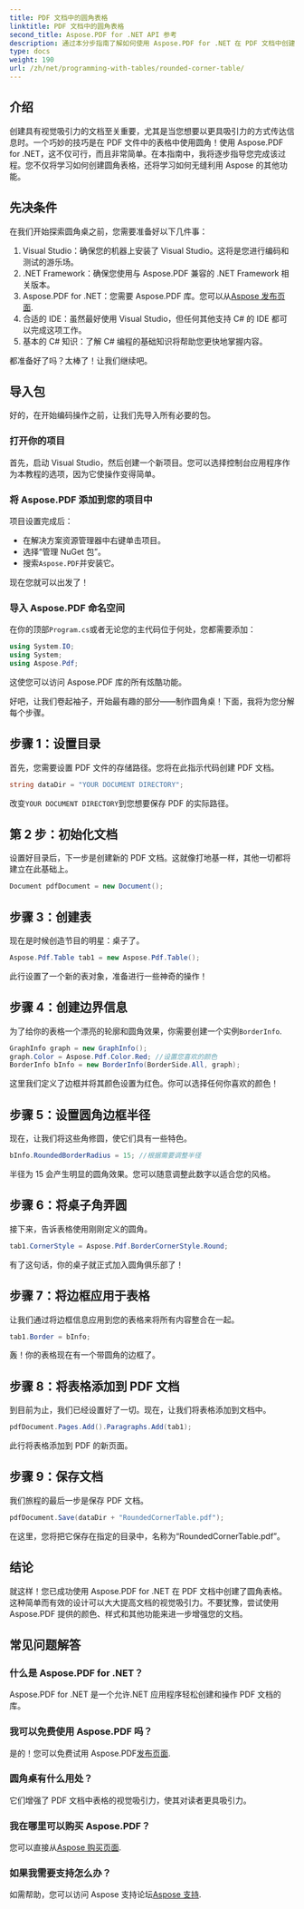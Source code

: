 ```yaml
---
title: PDF 文档中的圆角表格
linktitle: PDF 文档中的圆角表格
second_title: Aspose.PDF for .NET API 参考
description: 通过本分步指南了解如何使用 Aspose.PDF for .NET 在 PDF 文档中创建漂亮的圆角表格。
type: docs
weight: 190
url: /zh/net/programming-with-tables/rounded-corner-table/
---
```

## 介绍

创建具有视觉吸引力的文档至关重要，尤其是当您想要以更具吸引力的方式传达信息时。一个巧妙的技巧是在 PDF 文件中的表格中使用圆角！使用 Aspose.PDF for .NET，这不仅可行，而且非常简单。在本指南中，我将逐步指导您完成该过程。您不仅将学习如何创建圆角表格，还将学习如何无缝利用 Aspose 的其他功能。

## 先决条件

在我们开始探索圆角桌之前，您需要准备好以下几件事：

1. Visual Studio：确保您的机器上安装了 Visual Studio。这将是您进行编码和测试的游乐场。
2. .NET Framework：确保您使用与 Aspose.PDF 兼容的 .NET Framework 相关版本。
3. Aspose.PDF for .NET：您需要 Aspose.PDF 库。您可以从[Aspose 发布页面](https://releases.aspose.com/pdf/net/).
4. 合适的 IDE：虽然最好使用 Visual Studio，但任何其他支持 C# 的 IDE 都可以完成这项工作。
5. 基本的 C# 知识：了解 C# 编程的基础知识将帮助您更快地掌握内容。

都准备好了吗？太棒了！让我们继续吧。

## 导入包

好的，在开始编码操作之前，让我们先导入所有必要的包。 

### 打开你的项目

首先，启动 Visual Studio，然后创建一个新项目。您可以选择控制台应用程序作为本教程的选项，因为它使操作变得简单。

### 将 Aspose.PDF 添加到您的项目中

项目设置完成后：
- 在解决方案资源管理器中右键单击项目。
- 选择“管理 NuGet 包”。
- 搜索`Aspose.PDF`并安装它。

现在您就可以出发了！

### 导入 Aspose.PDF 命名空间

在你的顶部`Program.cs`或者无论您的主代码位于何处，您都需要添加：

```csharp
using System.IO;
using System;
using Aspose.Pdf;
```

这使您可以访问 Aspose.PDF 库的所有炫酷功能。

好吧，让我们卷起袖子，开始最有趣的部分——制作圆角桌！下面，我将为您分解每个步骤。

## 步骤 1：设置目录

首先，您需要设置 PDF 文件的存储路径。您将在此指示代码创建 PDF 文档。

```csharp
string dataDir = "YOUR DOCUMENT DIRECTORY";
```

改变`YOUR DOCUMENT DIRECTORY`到您想要保存 PDF 的实际路径。 

## 第 2 步：初始化文档

设置好目录后，下一步是创建新的 PDF 文档。这就像打地基一样，其他一切都将建立在此基础上。

```csharp
Document pdfDocument = new Document();
```

## 步骤 3：创建表

现在是时候创造节目的明星：桌子了。

```csharp
Aspose.Pdf.Table tab1 = new Aspose.Pdf.Table();
```

此行设置了一个新的表对象，准备进行一些神奇的操作！

## 步骤 4：创建边界信息

为了给你的表格一个漂亮的轮廓和圆角效果，你需要创建一个实例`BorderInfo`.

```csharp
GraphInfo graph = new GraphInfo();
graph.Color = Aspose.Pdf.Color.Red; //设置您喜欢的颜色
BorderInfo bInfo = new BorderInfo(BorderSide.All, graph);
```

这里我们定义了边框并将其颜色设置为红色。你可以选择任何你喜欢的颜色！

## 步骤 5：设置圆角边框半径

现在，让我们将这些角修圆，使它们具有一些特色。

```csharp
bInfo.RoundedBorderRadius = 15; //根据需要调整半径
```

半径为 15 会产生明显的圆角效果。您可以随意调整此数字以适合您的风格。

## 步骤 6：将桌子角弄圆

接下来，告诉表格使用刚刚定义的圆角。

```csharp
tab1.CornerStyle = Aspose.Pdf.BorderCornerStyle.Round;
```

有了这句话，你的桌子就正式加入圆角俱乐部了！

## 步骤 7：将边框应用于表格

让我们通过将边框信息应用到您的表格来将所有内容整合在一起。

```csharp
tab1.Border = bInfo;
```

轰！你的表格现在有一个带圆角的边框了。

## 步骤 8：将表格添加到 PDF 文档

到目前为止，我们已经设置好了一切。现在，让我们将表格添加到文档中。

```csharp
pdfDocument.Pages.Add().Paragraphs.Add(tab1);
```

此行将表格添加到 PDF 的新页面。 

## 步骤 9：保存文档

我们旅程的最后一步是保存 PDF 文档。 

```csharp
pdfDocument.Save(dataDir + "RoundedCornerTable.pdf");
```

在这里，您将把它保存在指定的目录中，名称为“RoundedCornerTable.pdf”。

## 结论

就这样！您已成功使用 Aspose.PDF for .NET 在 PDF 文档中创建了圆角表格。这种简单而有效的设计可以大大提高文档的视觉吸引力。不要犹豫，尝试使用 Aspose.PDF 提供的颜色、样式和其他功能来进一步增强您的文档。

## 常见问题解答

### 什么是 Aspose.PDF for .NET？
Aspose.PDF for .NET 是一个允许.NET 应用程序轻松创建和操作 PDF 文档的库。

### 我可以免费使用 Aspose.PDF 吗？
是的！您可以免费试用 Aspose.PDF[发布页面](https://releases.aspose.com/).

### 圆角桌有什么用处？
它们增强了 PDF 文档中表格的视觉吸引力，使其对读者更具吸引力。

### 我在哪里可以购买 Aspose.PDF？
您可以直接从[Aspose 购买页面](https://purchase.aspose.com/buy).

### 如果我需要支持怎么办？
如需帮助，您可以访问 Aspose 支持论坛[Aspose 支持](https://forum.aspose.com/c/pdf/10).